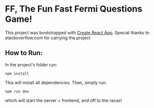 # FF, The Fun Fast Fermi Questions Game!

This project was bootstrapped with [Create React App](https://github.com/facebook/create-react-app). Special thanks to stackoverflow.com for carrying the project

## How to Run:

In the project's folder run:

```
npm install
```

This will install all dependencies. Then, simply run:

```
npm run dev
```

which will start the server + frontend, and off to the races!